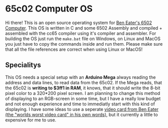 # 65c02 Computer OS

Hi there! This is an open source operating system for [Ben Eater's 6502 Computer](https://eater.net/6502). This OS is written in C and some 6502 Assembly and compiled + assembled with the cc65 compiler using it's compiler and assembler. For building the OS just run the `make.bat` file on Windows, on Linux and MacOS you just have to copy the commands inside and run them. Please make sure that all the file references are correct when using Linux or MacOS!

## Specialitys

This OS needs a special setup with an **Arduino Mega** always reading the address and data lines, to read data from the 65c02. If the Mega reads, that the 65c02 is **writing to $3ff1 in RAM**, it knows, that it should write the 8-bit pixel color to a 320*200 pixel screen. I am planning to change this method of displaying to an RGB-screen in some time, but I have a really low budget and not enough experience and time to immediatly start with this kind of displaying. I have some ideas to use a seperate [video card from Ben Eater (the "worlds worst video card" in his own words)](https://eater.net/vga), but it currently a little to expensive for me to use.
